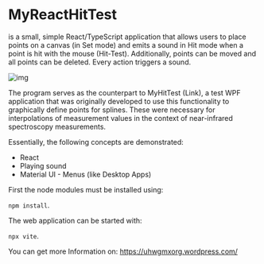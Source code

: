 # MyReactHitTest

is a small, simple React/TypeScript application that allows users to place points on a canvas (in Set mode) and emits a sound in Hit mode when a point is hit with the mouse (Hit-Test). Additionally, points can be moved and all points can be deleted. Every action triggers a sound.

![img](https://gitlab.com/uhwgmxorg1/myreacthittest/-/tree/master/Doc/98_1.png)

The program serves as the counterpart to MyHitTest (Link), a test WPF application that was originally developed to use this functionality to graphically define points for splines. These were necessary for interpolations of measurement values in the context of near-infrared spectroscopy measurements.

Essentially, the following concepts are demonstrated:

- React
- Playing sound
- Material UI - Menus (like Desktop Apps)


First the node modules must be installed using: 

`npm install`.

The web application can be started with: 

`npx vite`. 

You can get more Information on: https://uhwgmxorg.wordpress.com/